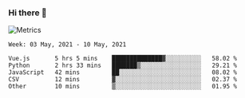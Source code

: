 ### Hi there 👋

![Metrics](https://github.com/radoapx/radoapx/blob/main/github-metrics.svg)

<!--START_SECTION:waka-->
```text
Week: 03 May, 2021 - 10 May, 2021

Vue.js       5 hrs 5 mins    ██████████████▓░░░░░░░░░░   58.02 % 
Python       2 hrs 33 mins   ███████▒░░░░░░░░░░░░░░░░░   29.21 % 
JavaScript   42 mins         ██░░░░░░░░░░░░░░░░░░░░░░░   08.02 % 
CSV          12 mins         ▓░░░░░░░░░░░░░░░░░░░░░░░░   02.37 % 
Other        10 mins         ▒░░░░░░░░░░░░░░░░░░░░░░░░   01.95 % 
```
<!--END_SECTION:waka-->

<!--
**radoapx/radoapx** is a ✨ _special_ ✨ repository because its `README.md` (this file) appears on your GitHub profile.

Here are some ideas to get you started:

- 🔭 I’m currently working on ...
- 🌱 I’m currently learning ...
- 👯 I’m looking to collaborate on ...
- 🤔 I’m looking for help with ...
- 💬 Ask me about ...
- 📫 How to reach me: ...
- 😄 Pronouns: ...
- ⚡ Fun fact: ...
-->
